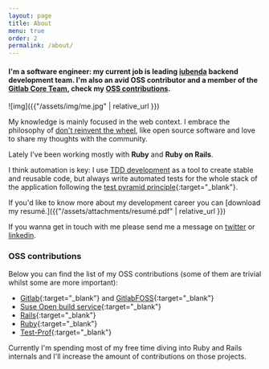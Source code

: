 ```yaml
---
layout: page
title: About
menu: true
order: 2
permalink: /about/
---
```

<h4>
I'm a software engineer: my current job is leading  <a href="https://www.iubenda.com/en/" target="blank">iubenda</a> backend development team.
I'm also an avid OSS contributor and a member of the <a href="https://about.gitlab.com/core-team/" target="_blank">Gitlab Core Team</a>, check my <a href="#oss-contributions">OSS contributions</a>.
</h4>
![img]({{"/assets/img/me.jpg" | relative_url }})

My knowledge is mainly focused in the web context. I embrace the philosophy of
<a href="http://en.wikipedia.org/wiki/Reinventing_the_wheel" target="blank">don't reinvent the wheel</a>,
like open source software and love to share my thoughts with the community.

Lately I've been working mostly with <b>Ruby</b> and <b>Ruby on Rails</b>.

I think automation is key: I use <a href="http://en.wikipedia.org/wiki/Test-driven_development" target="blank">TDD development</a> as a tool to
create stable and reusable code, but always write automated tests for the whole stack of the
application following the [test pyramid principle](https://martinfowler.com/articles/practical-test-pyramid.html){:target="_blank"}.

If you'd like to know more about my development career you can [download my resumé.]({{"/assets/attachments/resumé.pdf" | relative_url }})

If you wanna get in touch with me please send me a message on <a href="https://twitter.com/{{ site.twitter_username }}" title="JacopoBeschi" target="_blank">twitter</a> or <a href="http://www.linkedin.com/in/{{ site.linkedin_username }}" title="jacopobeschi" target="_blank">linkedin</a>.

### OSS contributions

Below you can find the list of my OSS contributions (some of them are trivial whilst some are more
important):

- [Gitlab](https://gitlab.com/gitlab-org/gitlab/-/merge_requests?scope=all&utf8=%E2%9C%93&state=merged&author_username=jacopo-beschi){:target="_blank"}
and [GitlabFOSS](https://gitlab.com/gitlab-org/gitlab-foss/-/merge_requests?scope=all&utf8=%E2%9C%93&state=merged&author_username=jacopo-beschi){:target="_blank"}
- [Suse Open build service](https://github.com/openSUSE/open-build-service/pulls?q=is%3Apr+is%3Aclosed+author%3Aintrip){:target="_blank"}
- [Rails](https://contributors.rubyonrails.org/contributors/jacopo/commits){:target="_blank"}
- [Ruby](https://github.com/ruby/ruby/pulls?q=is%3Apr+is%3Aclosed+author%3Aintrip){:target="_blank"}
- [Test-Prof](https://github.com/test-prof/test-prof/pulls?q=is%3Apr+is%3Aclosed+author%3Aintrip){:target="_blank"}

Currently I'm spending most of my free time diving into Ruby and Rails internals and I'll increase the amount of contributions on those projects.
